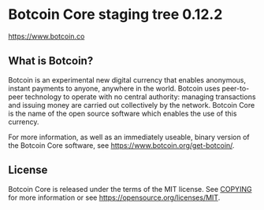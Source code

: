 Botcoin Core staging tree 0.12.2
===============================

https://www.botcoin.co


What is Botcoin?
----------------

Botcoin is an experimental new digital currency that enables anonymous, instant
payments to anyone, anywhere in the world. Botcoin uses peer-to-peer technology
to operate with no central authority: managing transactions and issuing money
are carried out collectively by the network. Botcoin Core is the name of the open
source software which enables the use of this currency.

For more information, as well as an immediately useable, binary version of
the Botcoin Core software, see https://www.botcoin.org/get-botcoin/.


License
-------

Botcoin Core is released under the terms of the MIT license. See [COPYING](COPYING) for more
information or see https://opensource.org/licenses/MIT.
